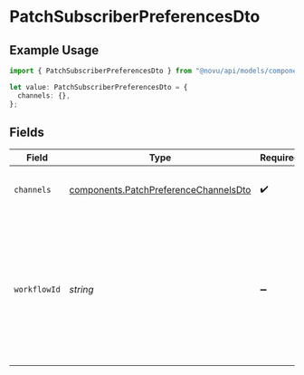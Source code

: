 # PatchSubscriberPreferencesDto

## Example Usage

```typescript
import { PatchSubscriberPreferencesDto } from "@novu/api/models/components";

let value: PatchSubscriberPreferencesDto = {
  channels: {},
};
```

## Fields

| Field                                                                                                                             | Type                                                                                                                              | Required                                                                                                                          | Description                                                                                                                       |
| --------------------------------------------------------------------------------------------------------------------------------- | --------------------------------------------------------------------------------------------------------------------------------- | --------------------------------------------------------------------------------------------------------------------------------- | --------------------------------------------------------------------------------------------------------------------------------- |
| `channels`                                                                                                                        | [components.PatchPreferenceChannelsDto](../../models/components/patchpreferencechannelsdto.md)                                    | :heavy_check_mark:                                                                                                                | Channel-specific preference settings                                                                                              |
| `workflowId`                                                                                                                      | *string*                                                                                                                          | :heavy_minus_sign:                                                                                                                | Workflow internal _id, identifier or slug. If provided, update workflow specific preferences, otherwise update global preferences |